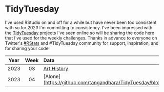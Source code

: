 # TidyTuesday

I've used RStudio on and off for a while but have never been too consistent with so for 2023 I'm committing to consistency. 
I've been impressed with the [TidyTuesday](https://github.com/rfordatascience/tidytuesday) projects I've seen online so will be sharing the code here that I've used for the weekly challenges.
Thanks in advance to everyone on Twitter's [#RStats](https://twitter.com/hashtag/RStats) and #TidyTuesday community for support, inspiration, and for sharing your code!  

| Year | Week | Data |
| :---: | :---: | :--- | 
2023 | 03 | [Art History](https://github.com/tangandhara/TidyTuesday/blob/main/2023_Week03_ArtHistory.R)
2023 | 04 | [Alone] (https://github.com/tangandhara/TidyTuesday/blob/main/Alone.R)